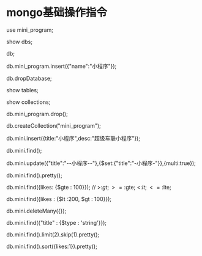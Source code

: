 
# mongo基础操作指令

use mini_program;

show dbs;

db;

db.mini_program.insert({"name":"小程序"});

db.dropDatabase;

show tables;

show collections;

db.mini_program.drop();

db.createCollection("mini_program");

db.mini.insert({title:"小程序",desc:"超级车联小程序"});

db.mini.find();

db.mini.update({"title":"--小程序--"},{$set:{"title":"-小程序-"}},{multi:true});

db.mini.find().pretty();

db.mini.find({likes: {$gte : 100}}); // >:$gt; >=:$gte; <:$lt; <=:$lte;

db.mini.find({likes : {$lt :200, $gt : 100}});

db.mini.deleteMany({});

db.mini.find({"title" : {$type : 'string'}});

db.mini.find().limit(2).skip(1).pretty();

db.mini.find().sort({likes:1}).pretty();

